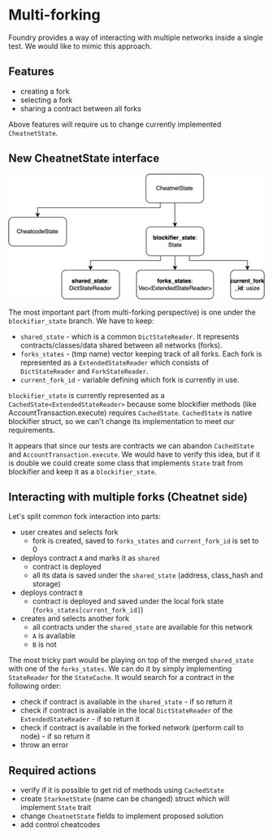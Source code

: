 # Multi-forking

Foundry provides a way of interacting with multiple networks inside a single test. We would like to mimic this approach.

## Features

- creating a fork
- selecting a fork
- sharing a contract between all forks

Above features will require us to change currently implemented `CheatnetState`.

## New CheatnetState interface

![New CheatnetState interface](./new_CheatnetState_interface.png)

The most important part (from multi-forking perspective) is one under the `blockifier_state` branch.
We have to keep:
- `shared_state` - which is a common `DictStateReader`. It represents contracts/classes/data shared between all networks (forks).
- `forks_states` - (tmp name) vector keeping track of all forks. Each fork is represented as a `ExtendedStateReader`
which consists of `DictStateReader` and `ForkStateReader`. 
- `current_fork_id` - variable defining which fork is currently in use.

`blockifier_state` is currently represented as a `CachedState<ExtendedStateReader>` because some blockifier methods 
(like AccountTransaction.execute) requires `CachedState`.
`CachedState` is native blockifier struct, so we can't change its implementation to meet our requirements.

It appears that since our tests are contracts we can abandon `CachedState` and `AccountTransaction.execute`.
We would have to verify this idea, but if it is double we could create some class that implements `State` trait from blockifier
and keep it as a `blockifier_state`.

## Interacting with multiple forks (Cheatnet side)

Let's split common fork interaction into parts:

- user creates and selects fork
  - fork is created, saved to `forks_states` and `current_fork_id` is set to 0
- deploys contract `A` and marks it as `shared`
  - contract is deployed
  - all its data is saved under the `shared_state` (address, class_hash and storage)
- deploys contract `B`
  - contract is deployed and saved under the local fork state (`forks_states[current_fork_id]`)
- creates and selects another fork
  - all contracts under the `shared_state` are available for this network
  - `A` is available
  - `B` is not

The most tricky part would be playing on top of the merged `shared_state` with one of the `forks_states`. We can do it
by simply implementing `StateReader` for the `StateCache`. It would search for a contract in the following order:

- check if contract is available in the `shared_state` - if so return it
- check if contract is available in the local `DictStateReader` of the `ExtendedStateReader` - if so return it
- check if contract is available in the forked network (perform call to node) - if so return it
- throw an error

## Required actions

- verify if it is possible to get rid of methods using `CachedState`
- create `StarknetState` (name can be changed) struct which will implement `State` trait
- change `CheatnetState` fields to implement proposed solution
- add control cheatcodes
